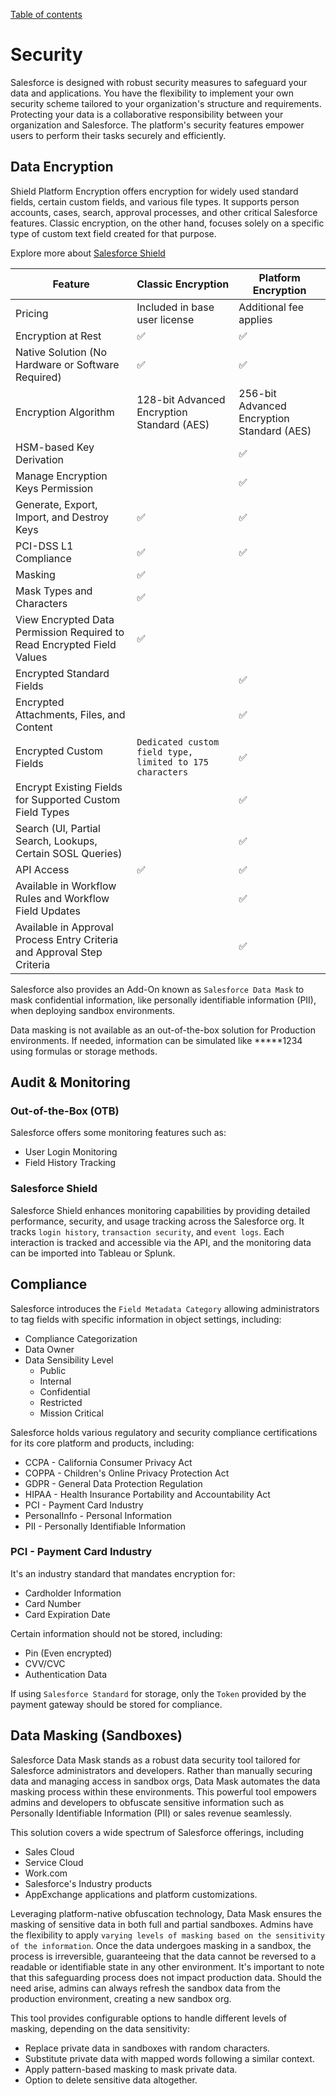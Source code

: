 [Table of contents](../Documentation.md)

# Security

Salesforce is designed with robust security measures to safeguard your data and applications. You have the flexibility to implement your own security scheme tailored to your organization's structure and requirements. Protecting your data is a collaborative responsibility between your organization and Salesforce. The platform's security features empower users to perform their tasks securely and efficiently.

## Data Encryption

Shield Platform Encryption offers encryption for widely used standard fields, certain custom fields, and various file types. It supports person accounts, cases, search, approval processes, and other critical Salesforce features. Classic encryption, on the other hand, focuses solely on a specific type of custom text field created for that purpose.

Explore more about [Salesforce Shield](../Product%20&%20Clouds/addOn_SalesforceShield.md)

| Feature | Classic Encryption | Platform Encryption |
|--|--|--|
| Pricing | Included in base user license | Additional fee applies |
| Encryption at Rest | ✅ | ✅ |
| Native Solution (No Hardware or Software Required) | ✅ | ✅ |
| Encryption Algorithm | 128-bit Advanced Encryption Standard (AES) | 256-bit Advanced Encryption Standard (AES) |
| HSM-based Key Derivation | | ✅ |
| Manage Encryption Keys Permission | | ✅ |
| Generate, Export, Import, and Destroy Keys | ✅ | ✅ |
| PCI-DSS L1 Compliance | ✅ | ✅ |
| Masking | ✅ |
| Mask Types and Characters | ✅ |
| View Encrypted Data Permission Required to Read Encrypted Field Values | ✅ |
| Encrypted Standard Fields | | ✅ |
| Encrypted Attachments, Files, and Content | | ✅ |
| Encrypted Custom Fields | `Dedicated custom field type, limited to 175 characters` | ✅ |
| Encrypt Existing Fields for Supported Custom Field Types | | ✅ |
| Search (UI, Partial Search, Lookups, Certain SOSL Queries) | | ✅ |
| API Access | ✅ | ✅ |
| Available in Workflow Rules and Workflow Field Updates | | ✅ |
| Available in Approval Process Entry Criteria and Approval Step Criteria | | ✅ |

Salesforce also provides an Add-On known as `Salesforce Data Mask` to mask confidential information, like personally identifiable information (PII), when deploying sandbox environments.

Data masking is not available as an out-of-the-box solution for Production environments. If needed, information can be simulated like *****1234 using formulas or storage methods.

## Audit & Monitoring

### Out-of-the-Box (OTB)

Salesforce offers some monitoring features such as:
- User Login Monitoring
- Field History Tracking

### Salesforce Shield

Salesforce Shield enhances monitoring capabilities by providing detailed performance, security, and usage tracking across the Salesforce org. It tracks `login history`, `transaction security`, and `event logs`. Each interaction is tracked and accessible via the API, and the monitoring data can be imported into Tableau or Splunk.

## Compliance

Salesforce introduces the `Field Metadata Category` allowing administrators to tag fields with specific information in object settings, including:
- Compliance Categorization
- Data Owner
- Data Sensibility Level
  - Public
  - Internal
  - Confidential
  - Restricted
  - Mission Critical

Salesforce holds various regulatory and security compliance certifications for its core platform and products, including:
- CCPA - California Consumer Privacy Act
- COPPA - Children's Online Privacy Protection Act
- GDPR - General Data Protection Regulation
- HIPAA - Health Insurance Portability and Accountability Act
- PCI - Payment Card Industry
- PersonalInfo - Personal Information
- PII - Personally Identifiable Information

### PCI - Payment Card Industry

It's an industry standard that mandates encryption for:
- Cardholder Information
- Card Number
- Card Expiration Date

Certain information should not be stored, including:
- Pin (Even encrypted)
- CVV/CVC
- Authentication Data

If using `Salesforce Standard` for storage, only the `Token` provided by the payment gateway should be stored for compliance.

## Data Masking (Sandboxes)

Salesforce Data Mask stands as a robust data security tool tailored for Salesforce administrators and developers. Rather than manually securing data and managing access in sandbox orgs, Data Mask automates the data masking process within these environments. This powerful tool empowers admins and developers to obfuscate sensitive information such as Personally Identifiable Information (PII) or sales revenue seamlessly.

This solution covers a wide spectrum of Salesforce offerings, including 
- Sales Cloud
- Service Cloud
- Work.com
- Salesforce's Industry products
- AppExchange applications and platform customizations.

Leveraging platform-native obfuscation technology, Data Mask ensures the masking of sensitive data in both full and partial sandboxes. Admins have the flexibility to apply `varying levels of masking based on the sensitivity of the information`. Once the data undergoes masking in a sandbox, the process is irreversible, guaranteeing that the data cannot be reversed to a readable or identifiable state in any other environment. It's important to note that this safeguarding process does not impact production data. Should the need arise, admins can always refresh the sandbox data from the production environment, creating a new sandbox org.

This tool provides configurable options to handle different levels of masking, depending on the data sensitivity:

- Replace private data in sandboxes with random characters.
- Substitute private data with mapped words following a similar context.
- Apply pattern-based masking to mask private data.
- Option to delete sensitive data altogether.
